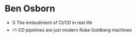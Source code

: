 # Ben Osborn

- 🔃 The embodiment of CI/CD in real life
- ⛅ CD pipelines are just modern Rube Goldberg machines
